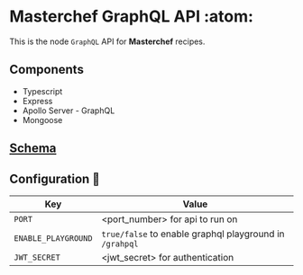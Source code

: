 # Masterchef GraphQL API :atom:

This is the node `GraphQL` API for **Masterchef** recipes.

## Components
- Typescript
- Express
- Apollo Server - GraphQL
- Mongoose

## [Schema](./schema.gql)


## Configuration 🔧
| Key | Value |
| --- | --- |
| `PORT`                | <port_number> for api to run on           |
| `ENABLE_PLAYGROUND`   | `true/false` to enable graphql playground in `/grahpql`   |
| `JWT_SECRET`          | <jwt_secret> for authentication         |